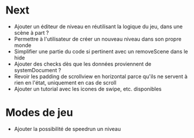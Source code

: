 # Next
* Ajouter un éditeur de niveau en réutilisant la logique du jeu, dans une scène à part ?
* Permettre à l'utilisateur de créer un nouveau niveau dans son propre monde
* Simplifier une partie du code si pertinent avec un removeScene dans le hide
* Ajouter des checks dès que les données proviennent de systemDocument ?
* Revoir les padding de scrollview en horizontal parce qu'ils ne servent à rien en l'état, uniquement en cas de scroll
* Ajouter un tutorial avec les icones de swipe, etc. disponibles

# Modes de jeu
* Ajouter la possibilité de speedrun un niveau
